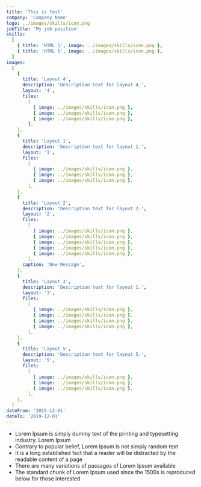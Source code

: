 ```yaml
---
title: 'This is test'
company: 'Company Name'
logo: ../images/skills/icon.png
jobTitle: 'My job position'
skills:
  [
    { title: 'HTML 5', image: ../images/skills/icon.png },
    { title: 'HTML 5', image: ../images/skills/icon.png },
  ]
images:
  [
    {
      title: 'Layout 4',
      description: 'Description text for layout 4.',
      layout: '4',
      files:
        [
          { image: ../images/skills/icon.png },
          { image: ../images/skills/icon.png },
          { image: ../images/skills/icon.png },
        ],
    },
    {
      title: 'Layout 1',
      description: 'Description text for layout 1.',
      layout: '1',
      files:
        [
          { image: ../images/skills/icon.png },
          { image: ../images/skills/icon.png },
          { image: ../images/skills/icon.png },
        ],
    },
    {
      title: 'Layout 2',
      description: 'Description text for layout 2.',
      layout: '2',
      files:
        [
          { image: ../images/skills/icon.png },
          { image: ../images/skills/icon.png },
          { image: ../images/skills/icon.png },
          { image: ../images/skills/icon.png },
          { image: ../images/skills/icon.png },
        ],
      caption: 'New Message',
    },
    {
      title: 'Layout 3',
      description: 'Description text for layout 1.',
      layout: '3',
      files:
        [
          { image: ../images/skills/icon.png },
          { image: ../images/skills/icon.png },
          { image: ../images/skills/icon.png },
          { image: ../images/skills/icon.png },
        ],
    },
    {
      title: 'Layout 5',
      description: 'Description text for layout 5.',
      layout: '5',
      files:
        [
          { image: ../images/skills/icon.png },
          { image: ../images/skills/icon.png },
          { image: ../images/skills/icon.png },
        ],
    },
  ]
dateFrom: '2015-12-01'
dateTo: '2019-12-01'
---
```


- Lorem Ipsum is simply dummy text of the printing and typesetting industry. Lorem Ipsum
- Contrary to popular belief, Lorem Ipsum is not simply random text
- It is a long established fact that a reader will be distracted by the readable content of a page
- There are many variations of passages of Lorem Ipsum available
- The standard chunk of Lorem Ipsum used since the 1500s is reproduced below for those interested
